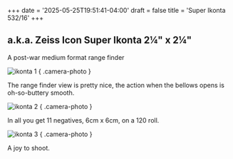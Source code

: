 +++
date = '2025-05-25T19:51:41-04:00'
draft = false
title = 'Super Ikonta 532/16'
+++
## a.k.a. Zeiss Icon Super Ikonta 2¼" x 2¼"

A post-war medium format range finder

<!--more-->

![ikonta 1](/photos/ikonta/1.jpg)
{ .camera-photo }

The range finder view is pretty nice, the action when the bellows opens is
oh-so-buttery smooth.

![ikonta 2](/photos/ikonta/2.jpg)
{ .camera-photo }

In all you get 11 negatives, 6cm x 6cm, on a 120 roll.

![ikonta 3](/photos/ikonta/3.jpg)
{ .camera-photo }

A joy to shoot.
